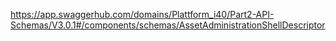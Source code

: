 https://app.swaggerhub.com/domains/Plattform_i40/Part2-API-Schemas/V3.0.1#/components/schemas/AssetAdministrationShellDescriptor